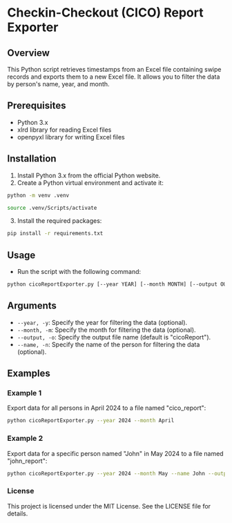
# Checkin-Checkout (CICO) Report Exporter

## Overview
This Python script retrieves timestamps from an Excel file containing swipe records and exports them to a new Excel file. It allows you to filter the data by person's name, year, and month.

## Prerequisites
- Python 3.x
- xlrd library for reading Excel files
- openpyxl library for writing Excel files

## Installation
1. Install Python 3.x from the official Python website.
2. Create a Python virtual environment and activate it:
        
```bash
python -m venv .venv
```
```bash
source .venv/Scripts/activate
```

3. Install the required packages:
    
```bash
pip install -r requirements.txt
```


## Usage
- Run the script with the following command:
```bash
python cicoReportExporter.py [--year YEAR] [--month MONTH] [--output OUTPUT_FILE] [--name NAME]
```

## Arguments
- `--year, -y`: Specify the year for filtering the data (optional).
- `--month, -m`: Specify the month for filtering the data (optional).
- `--output, -o`: Specify the output file name (default is "cicoReport").
- `--name, -n`: Specify the name of the person for filtering the data (optional).

## Examples
### Example 1
Export data for all persons in April 2024 to a file named "cico_report":

```bash
python cicoReportExporter.py --year 2024 --month April
```
### Example 2
Export data for a specific person named "John" in May 2024 to a file named "john_report":

```bash
python cicoReportExporter.py --year 2024 --month May --name John --output john_report
```

### License
This project is licensed under the MIT License. See the LICENSE file for details.
